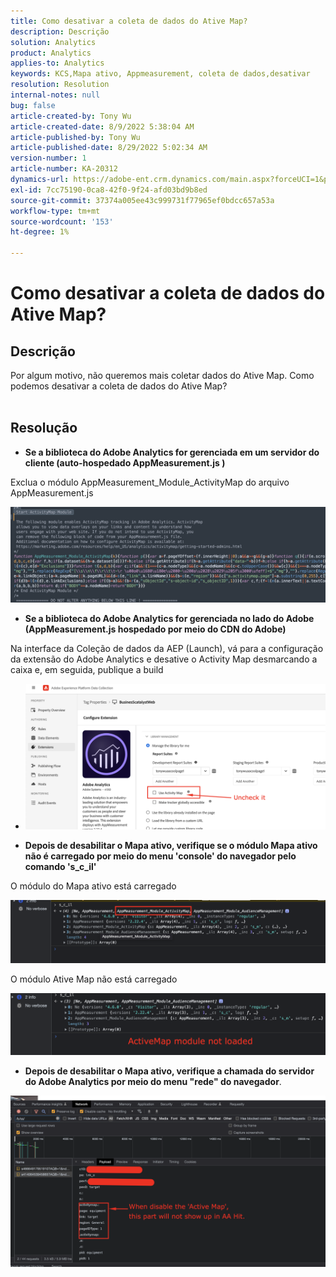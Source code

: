 ```yaml
---
title: Como desativar a coleta de dados do Ative Map?
description: Descrição
solution: Analytics
product: Analytics
applies-to: Analytics
keywords: KCS,Mapa ativo, Appmeasurement, coleta de dados,desativar
resolution: Resolution
internal-notes: null
bug: false
article-created-by: Tony Wu
article-created-date: 8/9/2022 5:38:04 AM
article-published-by: Tony Wu
article-published-date: 8/29/2022 5:02:34 AM
version-number: 1
article-number: KA-20312
dynamics-url: https://adobe-ent.crm.dynamics.com/main.aspx?forceUCI=1&pagetype=entityrecord&etn=knowledgearticle&id=6c2a8469-a517-ed11-b83e-002248086a73
exl-id: 7cc75190-0ca8-42f0-9f24-afd03bd9b8ed
source-git-commit: 37374a005ee43c999731f77965ef0bdcc657a53a
workflow-type: tm+mt
source-wordcount: '153'
ht-degree: 1%

---
```


# Como desativar a coleta de dados do Ative Map?

## Descrição

Por algum motivo, não queremos mais coletar dados do Ative Map. Como podemos desativar a coleta de dados do Ative Map?
<br> 

## Resolução


- <b>Se a biblioteca do Adobe Analytics for gerenciada em um servidor do cliente (auto-hospedado AppMeasurement.js )</b>


Exclua o módulo AppMeasurement_Module_ActivityMap do arquivo AppMeasurement.js

![](assets/afbc7944-b517-ed11-b83e-002248086a73.png)



- <b>Se a biblioteca do Adobe Analytics for gerenciada no lado do Adobe (AppMeasurement.js hospedado por meio do CDN do Adobe)</b>


Na interface da Coleção de dados da AEP (Launch), vá para a configuração da extensão do Adobe Analytics e desative o Activity Map desmarcando a caixa e, em seguida, publique a build

- ![](assets/7ccff702-a717-ed11-b83e-002248086a73.png)




























- <b>Depois de desabilitar o Mapa ativo, verifique se o módulo Mapa ativo não é carregado por meio do menu &#39;console&#39; do navegador pelo comando &#39;s_c_il&#39;</b>


O módulo do Mapa ativo está carregado

![](assets/fae3dc70-b317-ed11-b83e-002248086a73.png)

O módulo Ative Map não está carregado

![](assets/27e433af-b317-ed11-b83e-002248086a73.png)

- <b>Depois de desabilitar o Mapa ativo, verifique a chamada do servidor do Adobe Analytics por meio do menu &quot;rede&quot; do navegador</b>.


![](assets/7f84b7dc-3f27-ed11-9db1-00224808679b.png)

